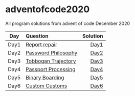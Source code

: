 # adventofcode2020

All program solutions from advent of code December 2020

| Day  | Question                              |                            Solution |
| ---- | :------------------------------------ | ----------------------------------: |
| Day1 | [Report repair](day1/README.md)       |       [Day1](day1/report_repair.py) |
| Day2 | [Password Philosophy](day2/README.md) | [Day2](day2/password_philosophy.py) |
| Day3 | [Tobbogan Trajectory](day3/README.md) | [Day3](day3/tobbogan_trajectory.py) |
| Day4 | [Passport Processing](day4/README.md) | [Day4](day4/passport_processing.py) |
| Day5 | [Binary Boarding](day5/README.md)     |     [Day5](day5/binary_boarding.py) |
| Day6 | [Custom Customs](day5/README.md)      |      [Day6](day6/custom_customs.py) |
